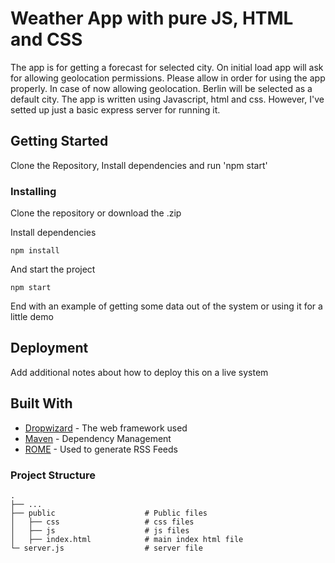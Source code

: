 # Weather App with pure JS, HTML and CSS

The app is for getting a forecast for selected city. On initial load app will ask for allowing geolocation permissions. Please allow in order for using the app properly.
In case of now allowing geolocation. Berlin will be selected as a default city.
The app is written using Javascript, html and css. However, I've setted up just a basic express server for running it.


## Getting Started

Clone the Repository, Install dependencies and run 'npm start'

### Installing

Clone the repository or download the .zip

Install dependencies

```
npm install
```

And start the project

```
npm start
```

End with an example of getting some data out of the system or using it for a little demo

## Deployment

Add additional notes about how to deploy this on a live system

## Built With

* [Dropwizard](http://www.dropwizard.io/1.0.2/docs/) - The web framework used
* [Maven](https://maven.apache.org/) - Dependency Management
* [ROME](https://rometools.github.io/rome/) - Used to generate RSS Feeds

### Project Structure


    .
    ├── ...
    ├── public                    # Public files
    │   ├── css                   # css files
    │   ├── js                    # js files
    │   ├── index.html            # main index html file
    └─ server.js                  # server file

>
